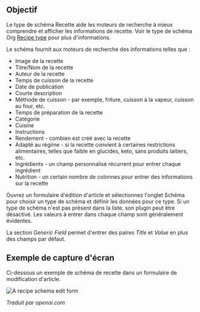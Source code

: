 <!-- Filename: J5.x:Schema_org/Type_Recipe_-_Using_Recipe_Plugin / Display title: Schema.org - Recette -->

## Objectif

Le type de schéma Recette aide les moteurs de recherche à mieux comprendre et afficher les informations de recette. Voir le type de schéma Org [Recipe type](https://schema.org/Recipe) pour plus d'informations.

Le schéma fournit aux moteurs de recherche des informations telles que :

- Image de la recette
- Titre/Nom de la recette
- Auteur de la recette
- Temps de cuisson de la recette
- Date de publication
- Courte description
- Méthode de cuisson - par exemple, friture, cuisson à la vapeur, cuisson au four, etc.
- Temps de préparation de la recette
- Catégorie
- Cuisine
- Instructions
- Rendement - combien est créé avec la recette
- Adapté au régime - si la recette convient à certaines restrictions alimentaires, telles que faible en glucides, keto, sans produits laitiers, etc.
- Ingrédients - un champ personnalisé récurrent pour entrer chaque ingrédient
- Nutrition - un certain nombre de colonnes pour entrer des informations sur la recette

Ouvrez un formulaire d'édition d'article et sélectionnez l'onglet Schéma pour choisir un type de schéma et définir les données pour ce type. Si un type de schéma n'est pas présent dans la liste, son plugin peut être désactivé. Les valeurs à entrer dans chaque champ sont généralement évidentes.

La section *Generic Field* permet d'entrer des paires *Title* et *Value* en plus des champs par défaut.

## Exemple de capture d'écran

Ci-dessous un exemple de schéma de recette dans un formulaire de modification d'article.

![A recipe schema edit form](../../../en/images/schemas/edit-schema-recipe.png)

*Traduit par openai.com*

